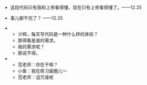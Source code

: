 - 这段代码只有我和上帝看得懂，现在只有上帝看得懂了。——12.25
- 事儿都干完了？ ——12.25
- 
  - 少辉，每天写代码是一种什么样的体验？
  - 那得看是谁的需求。
  - 我的需求呢？
  - 那说不得。

- 
  - 范老师：你在干嘛？
  - 小鱼：我在练习画圈儿～
  - 范老师：诅咒谁呢
